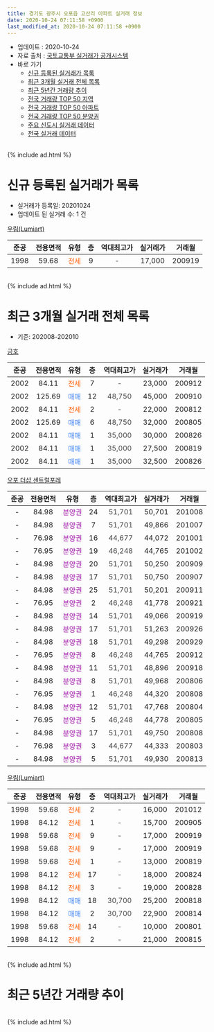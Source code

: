 ```yaml
---
title: 경기도 광주시 오포읍 고산리 아파트 실거래 정보
date: 2020-10-24 07:11:58 +0900
last_modified_at: 2020-10-24 07:11:58 +0900
---
```


* 업데이트 : 2020-10-24
* 자료 출처 : [국토교통부 실거래가 공개시스템](http://rt.molit.go.kr)
* 바로 가기
    * [신규 등록된 실거래가 목록](#신규-등록된-실거래가-목록)
    * [최근 3개월 실거래 전체 목록](#최근-3개월-실거래-전체-목록)
    * [최근 5년간 거래량 추이](#최근-5년간-거래량-추이)
    * [전국 거래량 TOP 50 지역](https://inasie.github.io/apt-trade-info/최근-3개월-전국에서-가장-거래가-많이-발생한-지역)
    * [전국 거래량 TOP 50 아파트](https://inasie.github.io/apt-trade-info/최근-3개월-전국에서-가장-거래가-많이-발생한-아파트)
    * [전국 거래량 TOP 50 분양권](https://inasie.github.io/apt-trade-info/최근-3개월-전국에서-가장-거래가-많이-발생한-분양권)
    * [주요 신도시 실거래 데이터](https://inasie.github.io/apt-trade-info/주요-신도시)
    * [전국 실거래 데이터](https://inasie.github.io/apt-trade-info/전국)
<br>
{% include ad.html %}
<br>

# 신규 등록된 실거래가 목록
* 실거래가 등록일: 20201024
* 업데이트 된 실거래 수: 1 건


[우림(Lumiart)](https://search.naver.com/search.naver?query=%EA%B2%BD%EA%B8%B0%EB%8F%84+%EA%B4%91%EC%A3%BC%EC%8B%9C+%EC%98%A4%ED%8F%AC%EC%9D%8D+%EA%B3%A0%EC%82%B0%EB%A6%AC+%EC%9A%B0%EB%A6%BC%28Lumiart%29)

|준공|전용면적|유형|층|역대최고가|실거래가|거래월|
|:---:|:---:|:---:|:---:|:---:|:---:|:---:|
|1998|59.68|<span style="color:#ff5a00">전세</span>|9|<span style="color:#444444">-</span>|17,000|200919|


<br>
{% include ad.html %}
<br>

# 최근 3개월 실거래 전체 목록
* 기준: 202008-202010


[금호](https://search.naver.com/search.naver?query=%EA%B2%BD%EA%B8%B0%EB%8F%84+%EA%B4%91%EC%A3%BC%EC%8B%9C+%EC%98%A4%ED%8F%AC%EC%9D%8D+%EA%B3%A0%EC%82%B0%EB%A6%AC+%EA%B8%88%ED%98%B8)

|준공|전용면적|유형|층|역대최고가|실거래가|거래월|
|:---:|:---:|:---:|:---:|:---:|:---:|:---:|
|2002|84.11|<span style="color:#ff5a00">전세</span>|7|<span style="color:#444444">-</span>|23,000|200912|
|2002|125.69|<span style="color:#4285f3">매매</span>|12|<span style="color:#444444">48,750</span>|45,000|200910|
|2002|84.11|<span style="color:#ff5a00">전세</span>|2|<span style="color:#444444">-</span>|22,000|200812|
|2002|125.69|<span style="color:#4285f3">매매</span>|6|<span style="color:#444444">48,750</span>|32,000|200805|
|2002|84.11|<span style="color:#4285f3">매매</span>|1|<span style="color:#444444">35,000</span>|30,000|200826|
|2002|84.11|<span style="color:#4285f3">매매</span>|1|<span style="color:#444444">35,000</span>|27,500|200819|
|2002|84.11|<span style="color:#4285f3">매매</span>|1|<span style="color:#444444">35,000</span>|32,500|200826|

[오포 더샵 센트럴포레](https://search.naver.com/search.naver?query=%EA%B2%BD%EA%B8%B0%EB%8F%84+%EA%B4%91%EC%A3%BC%EC%8B%9C+%EC%98%A4%ED%8F%AC%EC%9D%8D+%EA%B3%A0%EC%82%B0%EB%A6%AC+%EC%98%A4%ED%8F%AC+%EB%8D%94%EC%83%B5+%EC%84%BC%ED%8A%B8%EB%9F%B4%ED%8F%AC%EB%A0%88)

|준공|전용면적|유형|층|역대최고가|실거래가|거래월|
|:---:|:---:|:---:|:---:|:---:|:---:|:---:|
|-|84.98|<span style="color:#9C11A5">분양권</span>|24|<span style="color:#444444">51,701</span>|50,701|201008|
|-|84.98|<span style="color:#9C11A5">분양권</span>|7|<span style="color:#444444">51,701</span>|49,866|201007|
|-|76.98|<span style="color:#9C11A5">분양권</span>|16|<span style="color:#444444">44,677</span>|44,072|201001|
|-|76.95|<span style="color:#9C11A5">분양권</span>|19|<span style="color:#444444">46,248</span>|44,765|201002|
|-|84.98|<span style="color:#9C11A5">분양권</span>|20|<span style="color:#444444">51,701</span>|50,250|200909|
|-|84.98|<span style="color:#9C11A5">분양권</span>|17|<span style="color:#444444">51,701</span>|50,750|200907|
|-|84.98|<span style="color:#9C11A5">분양권</span>|25|<span style="color:#444444">51,701</span>|50,201|200911|
|-|76.95|<span style="color:#9C11A5">분양권</span>|2|<span style="color:#444444">46,248</span>|41,778|200921|
|-|84.98|<span style="color:#9C11A5">분양권</span>|14|<span style="color:#444444">51,701</span>|49,066|200919|
|-|84.98|<span style="color:#9C11A5">분양권</span>|17|<span style="color:#444444">51,701</span>|51,263|200926|
|-|84.98|<span style="color:#9C11A5">분양권</span>|18|<span style="color:#444444">51,701</span>|49,298|200929|
|-|76.95|<span style="color:#9C11A5">분양권</span>|8|<span style="color:#444444">46,248</span>|44,765|200912|
|-|84.98|<span style="color:#9C11A5">분양권</span>|11|<span style="color:#444444">51,701</span>|48,896|200918|
|-|84.98|<span style="color:#9C11A5">분양권</span>|8|<span style="color:#444444">51,701</span>|49,968|200806|
|-|76.95|<span style="color:#9C11A5">분양권</span>|1|<span style="color:#444444">46,248</span>|44,320|200808|
|-|84.98|<span style="color:#9C11A5">분양권</span>|12|<span style="color:#444444">51,701</span>|47,768|200804|
|-|76.95|<span style="color:#9C11A5">분양권</span>|5|<span style="color:#444444">46,248</span>|44,778|200805|
|-|84.98|<span style="color:#9C11A5">분양권</span>|17|<span style="color:#444444">51,701</span>|49,750|200808|
|-|76.98|<span style="color:#9C11A5">분양권</span>|3|<span style="color:#444444">44,677</span>|44,333|200803|
|-|84.98|<span style="color:#9C11A5">분양권</span>|5|<span style="color:#444444">51,701</span>|49,930|200813|

[우림(Lumiart)](https://search.naver.com/search.naver?query=%EA%B2%BD%EA%B8%B0%EB%8F%84+%EA%B4%91%EC%A3%BC%EC%8B%9C+%EC%98%A4%ED%8F%AC%EC%9D%8D+%EA%B3%A0%EC%82%B0%EB%A6%AC+%EC%9A%B0%EB%A6%BC%28Lumiart%29)

|준공|전용면적|유형|층|역대최고가|실거래가|거래월|
|:---:|:---:|:---:|:---:|:---:|:---:|:---:|
|1998|59.68|<span style="color:#ff5a00">전세</span>|2|<span style="color:#444444">-</span>|16,000|201012|
|1998|84.12|<span style="color:#ff5a00">전세</span>|1|<span style="color:#444444">-</span>|15,700|200905|
|1998|59.68|<span style="color:#ff5a00">전세</span>|9|<span style="color:#444444">-</span>|17,000|200919|
|1998|59.68|<span style="color:#ff5a00">전세</span>|9|<span style="color:#444444">-</span>|17,000|200919|
|1998|59.68|<span style="color:#ff5a00">전세</span>|1|<span style="color:#444444">-</span>|13,000|200819|
|1998|84.12|<span style="color:#ff5a00">전세</span>|17|<span style="color:#444444">-</span>|18,000|200824|
|1998|84.12|<span style="color:#ff5a00">전세</span>|3|<span style="color:#444444">-</span>|19,000|200828|
|1998|84.12|<span style="color:#4285f3">매매</span>|18|<span style="color:#444444">30,700</span>|25,200|200818|
|1998|84.12|<span style="color:#4285f3">매매</span>|2|<span style="color:#444444">30,700</span>|22,900|200814|
|1998|59.68|<span style="color:#ff5a00">전세</span>|14|<span style="color:#444444">-</span>|10,000|200801|
|1998|84.12|<span style="color:#ff5a00">전세</span>|2|<span style="color:#444444">-</span>|21,000|200815|


<br>
{% include ad.html %}
<br>

# 최근 5년간 거래량 추이


<div style="width:100%;">
    <canvas id="deal_progress" height="200"></canvas>
</div>

<script>
new Chart(document.getElementById("deal_progress"), {
    type: 'line',
    data: {
        labels: ['201510','201511','201512','201601','201602','201603','201604','201605','201606','201607','201608','201609','201610','201611','201612','201701','201702','201703','201704','201705','201706','201707','201708','201709','201710','201711','201712','201801','201802','201803','201804','201805','201806','201807','201808','201809','201810','201811','201812','201901','201902','201903','201904','201905','201906','201907','201908','201909','201910','201911','201912','202001','202002','202003','202004','202005','202006','202007','202008','202009','202010'],
        datasets: [{
            label: '매매',
            pointRadius: 1,
            data: [5, 4, 4, 2, 1, 1, 3, 5, 2, 7, 8, 2, 2, 3, 2, 0, 0, 7, 2, 8, 4, 7, 3, 5, 3, 5, 0, 1, 2, 7, 1, 2, 4, 4, 1, 1, 1, 1, 1, 1, 1, 1, 2, 1, 1, 4, 3, 5, 3, 6, 4, 7, 23, 168, 31, 24, 28, 20, 13, 10, 4],
            borderColor: "rgba(255, 201, 14, 1)",
            backgroundColor: "rgba(255, 201, 14, 0.5)",
            fill: false,
            lineTension: 0
        },{
            label: '전월세',
            pointRadius: 1,
            data: [4, 4, 5, 5, 2, 3, 5, 4, 2, 6, 4, 7, 3, 4, 3, 2, 7, 10, 4, 1, 4, 4, 5, 6, 1, 2, 5, 1, 4, 2, 2, 1, 2, 2, 3, 3, 5, 4, 1, 2, 1, 6, 2, 4, 2, 2, 2, 1, 3, 2, 3, 3, 5, 2, 1, 7, 2, 6, 6, 4, 1],
            borderColor: "rgba(0, 141, 185, 1)",
            backgroundColor: "rgba(0, 141, 185, 0.5)",
            fill: false,
            lineTension: 0
        }
        ]
    },
    options: {
        responsive: true,
        title: {
            display: false
        },
        tooltips: {
            mode: 'index',
            intersect: false
        },
        hover: {
            mode: 'nearest',
            intersect: true
        },
        scales: {
            xAxes: [{
                display: true,
                scaleLabel: {
                    display: true,
                    labelString: '년/월'
                }
            }],
            yAxes: [{
                display: true,
                ticks: {
                    suggestedMin: 0,
                },
                scaleLabel: {
                    display: true,
                    labelString: '실거래 수'
                }
            }]
        }
    }
});

</script>


<br>
{% include ad.html %}
<br>

